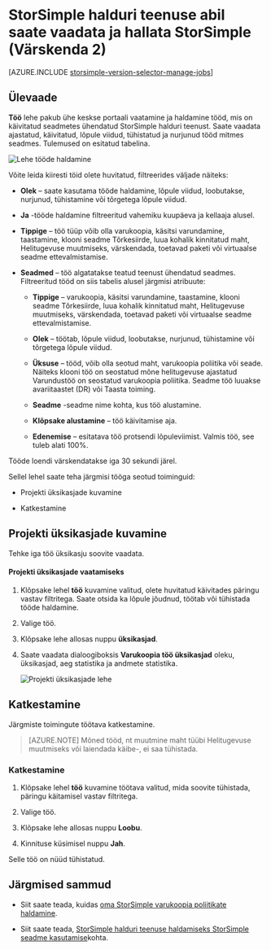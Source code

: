 <properties 
   pageTitle="Saate vaadata ja hallata StorSimple | Microsoft Azure'i"
   description="Kirjeldatakse StorSimple halduri teenuse töö lehe ja kuidas seda kasutada tehtud, praegune ja ajastatud varukoopia töö jälgimiseks."
   services="storsimple"
   documentationCenter="NA"
   authors="alkohli"
   manager="carmonm"
   editor=""/>
<tags 
   ms.service="storsimple"
   ms.devlang="NA"
   ms.topic="article"
   ms.tgt_pltfrm="NA"
   ms.workload="TBD"
   ms.date="08/17/2016"
   ms.author="alkohli" />

# <a name="use-the-storsimple-manager-service-to-view-and-manage-storsimple-jobs-update-2"></a>StorSimple halduri teenuse abil saate vaadata ja hallata StorSimple (Värskenda 2)

[AZURE.INCLUDE [storsimple-version-selector-manage-jobs](../../includes/storsimple-version-selector-manage-jobs.md)]

## <a name="overview"></a>Ülevaade

**Töö** lehe pakub ühe keskse portaali vaatamine ja haldamine tööd, mis on käivitatud seadmetes ühendatud StorSimple halduri teenust. Saate vaadata ajastatud, käivitatud, lõpule viidud, tühistatud ja nurjunud tööd mitmes seadmes. Tulemused on esitatud tabelina. 

![Lehe tööde haldamine](./media/storsimple-manage-jobs-u2/jobs.png)

Võite leida kiiresti töid olete huvitatud, filtreerides väljade näiteks:

- **Olek** – saate kasutama tööde haldamine, lõpule viidud, loobutakse, nurjunud, tühistamine või tõrgetega lõpule viidud.
- **Ja** -tööde haldamine filtreeritud vahemiku kuupäeva ja kellaaja alusel.
- **Tippige** – töö tüüp võib olla varukoopia, käsitsi varundamine, taastamine, klooni seadme Tõrkesiirde, luua kohalik kinnitatud maht, Helitugevuse muutmiseks, värskendada, toetavad paketi või virtuaalse seadme ettevalmistamise.

- **Seadmed** – töö algatatakse teatud teenust ühendatud seadmes.
Filtreeritud tööd on siis tabelis alusel järgmisi atribuute:

    - **Tippige** – varukoopia, käsitsi varundamine, taastamine, klooni seadme Tõrkesiirde, luua kohalik kinnitatud maht, Helitugevuse muutmiseks, värskendada, toetavad paketi või virtuaalse seadme ettevalmistamise.

    - **Olek** – töötab, lõpule viidud, loobutakse, nurjunud, tühistamine või tõrgetega lõpule viidud.

    - **Üksuse** – tööd, võib olla seotud maht, varukoopia poliitika või seade. Näiteks klooni töö on seostatud mõne helitugevuse ajastatud Varundustöö on seostatud varukoopia poliitika. Seadme töö luuakse avariitaastet (DR) või Taasta toiming.

    - **Seadme** -seadme nime kohta, kus töö alustamine.

    - **Klõpsake alustamine** – töö käivitamise aja.

    - **Edenemise** – esitatava töö protsendi lõpuleviimist. Valmis töö, see tuleb alati 100%.

Tööde loendi värskendatakse iga 30 sekundi järel.

Sellel lehel saate teha järgmisi tööga seotud toiminguid:

- Projekti üksikasjade kuvamine

- Katkestamine

## <a name="view-job-details"></a>Projekti üksikasjade kuvamine

Tehke iga töö üksikasju soovite vaadata.

#### <a name="to-view-job-details"></a>Projekti üksikasjade vaatamiseks

1. Klõpsake lehel **töö** kuvamine valitud, olete huvitatud käivitades päringu vastav filtritega. Saate otsida ka lõpule jõudnud, töötab või tühistada tööde haldamine.

2. Valige töö.

3. Klõpsake lehe allosas nuppu **üksikasjad**.

4. Saate vaadata dialoogiboksis **Varukoopia töö üksikasjad** oleku, üksikasjad, aeg statistika ja andmete statistika.
 
    ![Projekti üksikasjade lehe](./media/storsimple-manage-jobs-u2/JobDetails.png)

## <a name="cancel-a-job"></a>Katkestamine

Järgmiste toimingute töötava katkestamine.

>[AZURE.NOTE] Mõned tööd, nt muutmine maht tüübi Helitugevuse muutmiseks või laiendada käibe-, ei saa tühistada.

### <a name="to-cancel-a-job"></a>Katkestamine

1. Klõpsake lehel **töö** kuvamine töötava valitud, mida soovite tühistada, päringu käitamisel vastav filtritega.

1. Valige töö.

1. Klõpsake lehe allosas nuppu **Loobu**.

1. Kinnituse küsimisel nuppu **Jah**.

Selle töö on nüüd tühistatud.

## <a name="next-steps"></a>Järgmised sammud

- Siit saate teada, kuidas [oma StorSimple varukoopia poliitikate haldamine](storsimple-manage-backup-policies.md).

- Siit saate teada, [StorSimple halduri teenuse haldamiseks StorSimple seadme kasutamise](storsimple-manager-service-administration.md)kohta.
